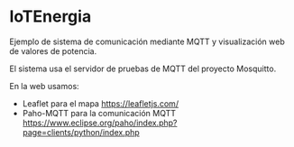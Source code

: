 # IoTEnergia

Ejemplo de sistema de comunicación mediante MQTT y visualización web de valores de potencia.

El sistema usa el servidor de pruebas de MQTT del proyecto Mosquitto.

En la web usamos:

* Leaflet para el mapa https://leafletjs.com/
* Paho-MQTT para la comunicación MQTT https://www.eclipse.org/paho/index.php?page=clients/python/index.php

